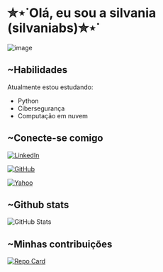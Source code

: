 
# ✮⋆˙Olá, eu sou a silvania (silvaniabs)✮⋆˙
![image](https://github.com/silvaniabs/Repo-remoto/blob/main/download.gif)


## ~Habilidades 
Atualmente estou estudando:
 - Python
 - Cibersegurança 
 - Computação em nuvem 

## ~Conecte-se comigo
[![LinkedIn](https://img.shields.io/badge/LinkedIn-7E63CF?style=for-the-badge&logo=linkedin&logoColor=white)](https://www.linkedin.com/in/silvania-barbosa-a8b2112a7/)

[![GitHub](https://img.shields.io/badge/GitHub-7E63CF?style=for-the-badge&logo=github&logoColor=white)](https://github.com/silvaniabs)

[![Yahoo](https://img.shields.io/badge/Yahoo-7E63CF?style=for-the-badge&logo=Yahoo&logoColor=white)](mailto:silvania_barbosa_santos@yahoo.com)


## ~Github stats
![GitHub Stats](https://github-readme-stats.vercel.app/api?username=Silvaniabs&theme=transparent&bg_color=BAB7A0&border_color=6A00F5&show_icons=true&icon_color=220052&title_color=801FFF&text_color=000)

## ~Minhas contribuições 
[![Repo Card](https://github-readme-stats.vercel.app/api/pin/?username=Silvaniabs&repo=dio-lab-open-source&bg_color=BAB7A0&border_color=6A00F5&show_icons=true&icon_color=220052&title_color=801FFF&text_color=000)](https://github.com/silvaniabs/dio-lab-open-source)

